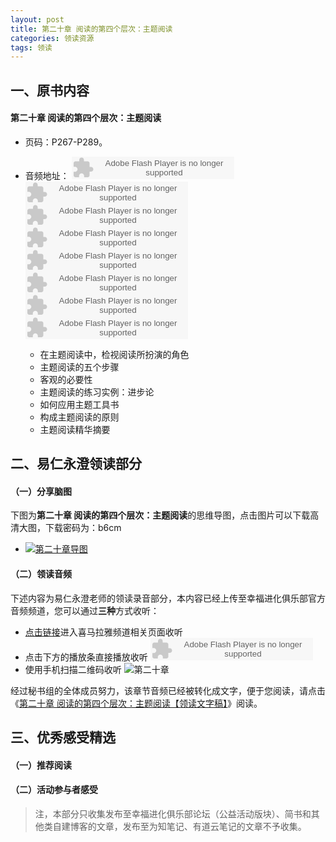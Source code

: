```yaml
---
layout: post
title: 第二十章 阅读的第四个层次：主题阅读
categories: 领读资源
tags: 领读
---
```


## 一、原书内容

#### 第二十章 阅读的第四个层次：主题阅读

- 页码：P267-P289。
- 音频地址：
  <object type="application/x-shockwave-flash" id="ximalaya_player" data="http://www.ximalaya.com/swf/sound/orange.swf?id=15595941" width="260" height="36"></object><object type="application/x-shockwave-flash" id="ximalaya_player" data="http://www.ximalaya.com/swf/sound/orange.swf?id=15595940" width="260" height="36"></object><object type="application/x-shockwave-flash" id="ximalaya_player" data="http://www.ximalaya.com/swf/sound/orange.swf?id=15595939" width="260" height="36"></object><object type="application/x-shockwave-flash" id="ximalaya_player" data="http://www.ximalaya.com/swf/sound/orange.swf?id=15595938" width="260" height="36"></object></object><object type="application/x-shockwave-flash" id="ximalaya_player" data="http://www.ximalaya.com/swf/sound/orange.swf?id=15595937" width="260" height="36"></object> <object type="application/x-shockwave-flash" id="ximalaya_player" data="http://www.ximalaya.com/swf/sound/orange.swf?id=15595936" width="260" height="36"></object><object type="application/x-shockwave-flash" id="ximalaya_player" data="http://www.ximalaya.com/swf/sound/orange.swf?id=15595935" width="260" height="36"></object><object type="application/x-shockwave-flash" id="ximalaya_player" data="http://www.ximalaya.com/swf/sound/orange.swf?id=15595934" width="260" height="36"></object>

	- 在主题阅读中，检视阅读所扮演的角色
	- 主题阅读的五个步骤
	- 客观的必要性
	- 主题阅读的练习实例：进步论
	- 如何应用主题工具书
	- 构成主题阅读的原则
	- 主题阅读精华摘要

## 二、易仁永澄领读部分

#### （一）分享脑图

下图为**第二十章 阅读的第四个层次：主题阅读**的思维导图，点击图片可以下载高清大图，下载密码为：b6cm

- [![第二十章导图](http://77fm42.com1.z0.glb.clouddn.com/htrab-nt-s20small.jpg)]( http://pan.baidu.com/s/1jIjM8ui)

#### （二）领读音频

下述内容为易仁永澄老师的领读录音部分，本内容已经上传至幸福进化俱乐部官方音频频道，您可以通过**三种**方式收听：

- [点击链接](http://www.ximalaya.com/12605301/sound/14113780)进入喜马拉雅频道相关页面收听
- 点击下方的播放条直接播放收听
	<object type="application/x-shockwave-flash" id="ximalaya_player" data="http://www.ximalaya.com/swf/sound/orange.swf?id=14113780" width="260" height="36"></object>
- 使用手机扫描二维码收听
![第二十章](http://77fm42.com1.z0.glb.clouddn.com/htrab-qr-s20.png)


经过秘书组的全体成员努力，该章节音频已经被转化成文字，便于您阅读，请点击《[第二十章 阅读的第四个层次：主题阅读【领读文字稿】](http://htrab.com/sesson13-text/)》阅读。

## 三、优秀感受精选

#### （一）推荐阅读



#### （二）活动参与者感受

> 注，本部分只收集发布至幸福进化俱乐部论坛（公益活动版块）、简书和其他类自建博客的文章，发布至为知笔记、有道云笔记的文章不予收集。

